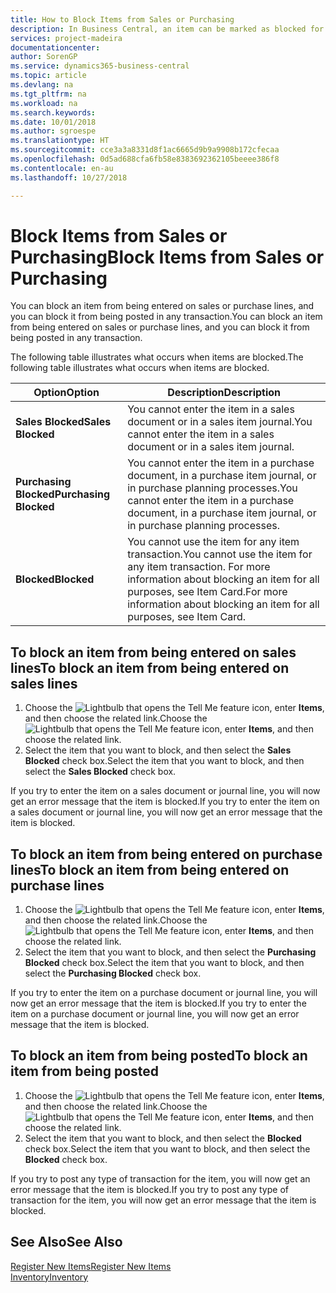 ```yaml
---
title: How to Block Items from Sales or Purchasing
description: In Business Central, an item can be marked as blocked for sales, blocked for purchase, or blocked for all purposes.
services: project-madeira
documentationcenter: 
author: SorenGP
ms.service: dynamics365-business-central
ms.topic: article
ms.devlang: na
ms.tgt_pltfrm: na
ms.workload: na
ms.search.keywords: 
ms.date: 10/01/2018
ms.author: sgroespe
ms.translationtype: HT
ms.sourcegitcommit: cce3a3a8331d8f1ac6665d9b9a9908b172cfecaa
ms.openlocfilehash: 0d5ad688cfa6fb58e8383692362105beeee386f8
ms.contentlocale: en-au
ms.lasthandoff: 10/27/2018

---
```

# <a name="block-items-from-sales-or-purchasing"></a><span data-ttu-id="8d557-103">Block Items from Sales or Purchasing</span><span class="sxs-lookup"><span data-stu-id="8d557-103">Block Items from Sales or Purchasing</span></span>
<span data-ttu-id="8d557-104">You can block an item from being entered on sales or purchase lines, and you can block it from being posted in any transaction.</span><span class="sxs-lookup"><span data-stu-id="8d557-104">You can block an item from being entered on sales or purchase lines, and you can block it from being posted in any transaction.</span></span>  

<span data-ttu-id="8d557-105">The following table illustrates what occurs when items are blocked.</span><span class="sxs-lookup"><span data-stu-id="8d557-105">The following table illustrates what occurs when items are blocked.</span></span>  

|<span data-ttu-id="8d557-106">Option</span><span class="sxs-lookup"><span data-stu-id="8d557-106">Option</span></span>|<span data-ttu-id="8d557-107">Description</span><span class="sxs-lookup"><span data-stu-id="8d557-107">Description</span></span>|  
|--------------------|------------|  
|<span data-ttu-id="8d557-108">**Sales Blocked**</span><span class="sxs-lookup"><span data-stu-id="8d557-108">**Sales Blocked**</span></span>|<span data-ttu-id="8d557-109">You cannot enter the item in a sales document or in a sales item journal.</span><span class="sxs-lookup"><span data-stu-id="8d557-109">You cannot enter the item in a sales document or in a sales item journal.</span></span>|  
|<span data-ttu-id="8d557-110">**Purchasing Blocked**</span><span class="sxs-lookup"><span data-stu-id="8d557-110">**Purchasing Blocked**</span></span>|<span data-ttu-id="8d557-111">You cannot enter the item in a purchase document, in a purchase item journal, or in purchase planning processes.</span><span class="sxs-lookup"><span data-stu-id="8d557-111">You cannot enter the item in a purchase document, in a purchase item journal, or in purchase planning processes.</span></span>|  
|<span data-ttu-id="8d557-112">**Blocked**</span><span class="sxs-lookup"><span data-stu-id="8d557-112">**Blocked**</span></span>|<span data-ttu-id="8d557-113">You cannot use the item for any item transaction.</span><span class="sxs-lookup"><span data-stu-id="8d557-113">You cannot use the item for any item transaction.</span></span> <span data-ttu-id="8d557-114">For more information about blocking an item for all purposes, see Item Card.</span><span class="sxs-lookup"><span data-stu-id="8d557-114">For more information about blocking an item for all purposes, see Item Card.</span></span>|  

## <a name="to-block-an-item-from-being-entered-on-sales-lines"></a><span data-ttu-id="8d557-115">To block an item from being entered on sales lines</span><span class="sxs-lookup"><span data-stu-id="8d557-115">To block an item from being entered on sales lines</span></span>  

1.  <span data-ttu-id="8d557-116">Choose the ![Lightbulb that opens the Tell Me feature](media/ui-search/search_small.png "Tell me what you want to do") icon, enter **Items**, and then choose the related link.</span><span class="sxs-lookup"><span data-stu-id="8d557-116">Choose the ![Lightbulb that opens the Tell Me feature](media/ui-search/search_small.png "Tell me what you want to do") icon, enter **Items**, and then choose the related link.</span></span>  
2.  <span data-ttu-id="8d557-117">Select the item that you want to block, and then select the **Sales Blocked** check box.</span><span class="sxs-lookup"><span data-stu-id="8d557-117">Select the item that you want to block, and then select the **Sales Blocked** check box.</span></span>  

<span data-ttu-id="8d557-118">If you try to enter the item on a sales document or journal line, you will now get an error message that the item is blocked.</span><span class="sxs-lookup"><span data-stu-id="8d557-118">If you try to enter the item on a sales document or journal line, you will now get an error message that the item is blocked.</span></span>

## <a name="to-block-an-item-from-being-entered-on-purchase-lines"></a><span data-ttu-id="8d557-119">To block an item from being entered on purchase lines</span><span class="sxs-lookup"><span data-stu-id="8d557-119">To block an item from being entered on purchase lines</span></span>  

1.  <span data-ttu-id="8d557-120">Choose the ![Lightbulb that opens the Tell Me feature](media/ui-search/search_small.png "Tell me what you want to do") icon, enter **Items**, and then choose the related link.</span><span class="sxs-lookup"><span data-stu-id="8d557-120">Choose the ![Lightbulb that opens the Tell Me feature](media/ui-search/search_small.png "Tell me what you want to do") icon, enter **Items**, and then choose the related link.</span></span>  
2.  <span data-ttu-id="8d557-121">Select the item that you want to block, and then select the **Purchasing Blocked** check box.</span><span class="sxs-lookup"><span data-stu-id="8d557-121">Select the item that you want to block, and then select the **Purchasing Blocked** check box.</span></span>  

<span data-ttu-id="8d557-122">If you try to enter the item on a purchase document or journal line, you will now get an error message that the item is blocked.</span><span class="sxs-lookup"><span data-stu-id="8d557-122">If you try to enter the item on a purchase document or journal line, you will now get an error message that the item is blocked.</span></span>

## <a name="to-block-an-item-from-being-posted"></a><span data-ttu-id="8d557-123">To block an item from being posted</span><span class="sxs-lookup"><span data-stu-id="8d557-123">To block an item from being posted</span></span>
1. <span data-ttu-id="8d557-124">Choose the ![Lightbulb that opens the Tell Me feature](media/ui-search/search_small.png "Tell me what you want to do") icon, enter **Items**, and then choose the related link.</span><span class="sxs-lookup"><span data-stu-id="8d557-124">Choose the ![Lightbulb that opens the Tell Me feature](media/ui-search/search_small.png "Tell me what you want to do") icon, enter **Items**, and then choose the related link.</span></span>
2. <span data-ttu-id="8d557-125">Select the item that you want to block, and then select the **Blocked** check box.</span><span class="sxs-lookup"><span data-stu-id="8d557-125">Select the item that you want to block, and then select the **Blocked** check box.</span></span>

<span data-ttu-id="8d557-126">If you try to post any type of transaction for the item, you will now get an error message that the item is blocked.</span><span class="sxs-lookup"><span data-stu-id="8d557-126">If you try to post any type of transaction for the item, you will now get an error message that the item is blocked.</span></span>

## <a name="see-also"></a><span data-ttu-id="8d557-127">See Also</span><span class="sxs-lookup"><span data-stu-id="8d557-127">See Also</span></span>  
[<span data-ttu-id="8d557-128">Register New Items</span><span class="sxs-lookup"><span data-stu-id="8d557-128">Register New Items</span></span>](inventory-how-register-new-items.md)  
[<span data-ttu-id="8d557-129">Inventory</span><span class="sxs-lookup"><span data-stu-id="8d557-129">Inventory</span></span>](inventory-manage-inventory.md)  

